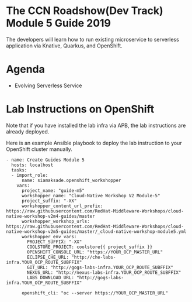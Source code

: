 The CCN Roadshow(Dev Track) Module 5 Guide 2019
===
The developers will learn how to run existing microservice to serverless application via Knative, Quarkus, and OpenShift.

Agenda
===
* Evolving Serverless Service

Lab Instructions on OpenShift
===

Note that if you have installed the lab infra via APB, the lab instructions are already deployed.

Here is an example Ansible playbook to deploy the lab instruction to your OpenShift cluster manually.

```
- name: Create Guides Module 5
  hosts: localhost
  tasks:
  - import_role:
      name: siamaksade.openshift_workshopper
    vars:
      project_name: "guide-m5"
      workshopper_name: "Cloud-Native Workshop V2 Module-5"
      project_suffix: "-XX"
      workshopper_content_url_prefix: https://raw.githubusercontent.com/RedHat-Middleware-Workshops/cloud-native-workshop-v2m4-guides/master
      workshopper_workshop_urls: https://raw.githubusercontent.com/RedHat-Middleware-Workshops/cloud-native-workshop-v2m5-guides/master/_cloud-native-workshop-module5.yml
      workshopper_env_vars:
        PROJECT_SUFFIX: "-XX"
        COOLSTORE_PROJECT: coolstore{{ project_suffix }}
        OPENSHIFT_CONSOLE_URL: "https://YOUR_OCP_MASTER_URL"
        ECLIPSE_CHE_URL: "http://che-labs-infra.YOUR_OCP_ROUTE_SUBFFIX"
        GIT_URL: "http://gogs-labs-infra.YOUR_OCP_ROUTE_SUBFFIX"
        NEXUS_URL: "http://nexus-labs-infra.YOUR_OCP_ROUTE_SUBFFIX"
        LABS_DOWNLOAD_URL: "http://gogs-labs-infra.YOUR_OCP_ROUTE_SUBFFIX"
         
      openshift_cli: "oc --server https://YOUR_OCP_MASTER_URL"
```
